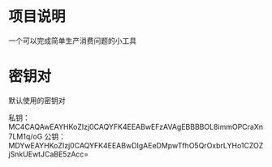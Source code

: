 # 项目说明

一个可以完成简单生产消费问题的小工具


# 密钥对

默认使用的密钥对

私钥：MC4CAQAwEAYHKoZIzj0CAQYFK4EEABwEFzAVAgEBBBBOL8immOPCraXn7LM1q/oG
公钥：MDYwEAYHKoZIzj0CAQYFK4EEABwDIgAEeDMpwTfhO5QrOxbrLYHo1CZOZjSnkUEwtJCaBE5zAcc=
